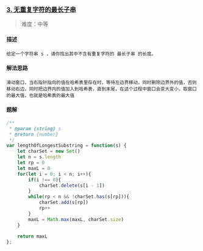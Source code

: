 ### [3. 无重复字符的最长子串](https://leetcode.cn/problems/longest-substring-without-repeating-characters/)

> 难度：中等

#### 描述
```
给定一个字符串 s ，请你找出其中不含有重复字符的 最长子串 的长度。
```

#### 解法思路
```
滑动窗口，当右指针指向的值在哈希表里存在时，等待左边界移动，同时删除边界外的值，否则移动右边，同时把边界内的值加入到哈希表，直到末尾，在这个过程中窗口会变大变小，取窗口的最大值，也就是哈希表的最大值
```

#### 题解

```JavaScript
/**
 * @param {string} s
 * @return {number}
 */
var lengthOfLongestSubstring = function(s) {
    let charSet = new Set()
    let n = s.length
    let rp = 0
    let maxL = 0
    for(let i = 0; i < n; i++){
        if(i !== 0){
            charSet.delete(s[i - 1])
        }
        while(rp < n && !charSet.has(s[rp])){
            charSet.add(s[rp])
            rp++
        }
        maxL = Math.max(maxL, charSet.size)
    }
    
    return maxL
};
```